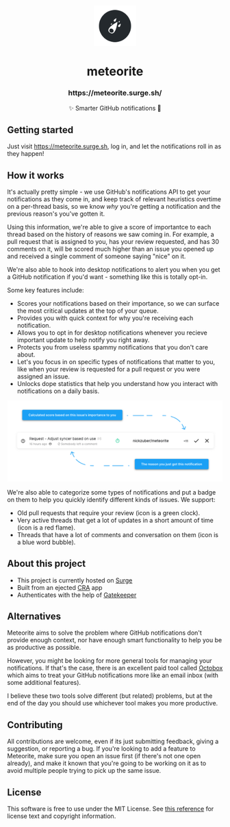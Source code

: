 <div align="center">
  <img width="100" src=".github/logo.png" />
  <h1>meteorite</h1>
  <h3>https://meteorite.surge.sh/</h3>
  <p>✨ Smarter GitHub notifications 🌱</p>
</div>

## Getting started

Just visit https://meteorite.surge.sh, log in, and let the notifications roll in as they happen!

## How it works

It's actually pretty simple - we use GitHub's notifications API to get your notifications as they come in, and keep track of relevant heuristics overtime on a per-thread basis, so we know _why_ you're getting a notification and the previous reason's you've gotten it.

Using this information, we're able to give a score of importantce to each thread based on the history of reasons we saw coming in. For example, a pull request that is assigned to you, has your review requested, and has 30 comments on it, will be scored much higher than an issue you opened up and received a single comment of someone saying "nice" on it.

We're also able to hook into desktop notifications to alert you when you get a GitHub notification if you'd want - something like this is totally opt-in.

Some key features include:

 - Scores your notifications based on their importance, so we can surface the most critical updates at the top of your queue.
 - Provides you with quick context for why you're receiving each notification.
 - Allows you to opt in for desktop notifications whenever you recieve important update to help notify you right away.
 - Protects you from useless spammy notifications that you don't care about.
 - Let's you focus in on specific types of notifications that matter to you, like when your review is requested for a pull request or you were assigned an issue.
 - Unlocks dope statistics that help you understand how you interact with notifications on a daily basis.

<div align="center">
  <img width="800" src=".github/example-row.png" />
</div>

We're also able to categorize some types of notifications and put a badge on them to help you quickly identify different kinds of issues. We support:

 - Old pull requests that require your review (icon is a green clock).
 - Very active threads that get a lot of updates in a short amount of time (icon is a red flame).
 - Threads that have a lot of comments and conversation on them (icon is a blue word bubble).

## About this project

 - This project is currently hosted on [Surge](https://surge.sh/)
 - Built from an ejected [CRA](https://github.com/facebook/create-react-app) app
 - Authenticates with the help of [Gatekeeper](https://github.com/prose/gatekeeper)

## Alternatives

Meteorite aims to solve the problem where GitHub notifications don't provide enough context, nor have enough smart functionality to help you be as productive as possible.

However, you might be looking for more general tools for managing your notifications. If that's the case, there is an excellent paid tool called [Octobox](https://github.com/octobox/octobox) which aims to treat your GitHub notifications more like an email inbox (with some additional features).

I believe these two tools solve different (but related) problems, but at the end of the day you should use whichever tool makes you more productive.

## Contributing

All contributions are welcome, even if its just submitting feedback, giving a suggestion, or reporting a bug. If you're looking to add a feature to Meteorite, make sure you open an issue first (if there's not one open already), and make it known that you're going to be working on it as to avoid multiple people trying to pick up the same issue.

## License

This software is free to use under the MIT License. See [this reference](https://opensource.org/licenses/MIT) for license text and copyright information.
